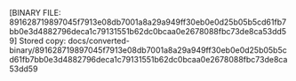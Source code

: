 [BINARY FILE: 891628719897045f7913e08db7001a8a29a949ff30eb0e0d25b05b5cd61fb7bb0e3d4882796deca1c79131551b62dc0bcaa0e2678088fbc73de8ca53dd59]
Stored copy: docs/converted-binary/891628719897045f7913e08db7001a8a29a949ff30eb0e0d25b05b5cd61fb7bb0e3d4882796deca1c79131551b62dc0bcaa0e2678088fbc73de8ca53dd59
